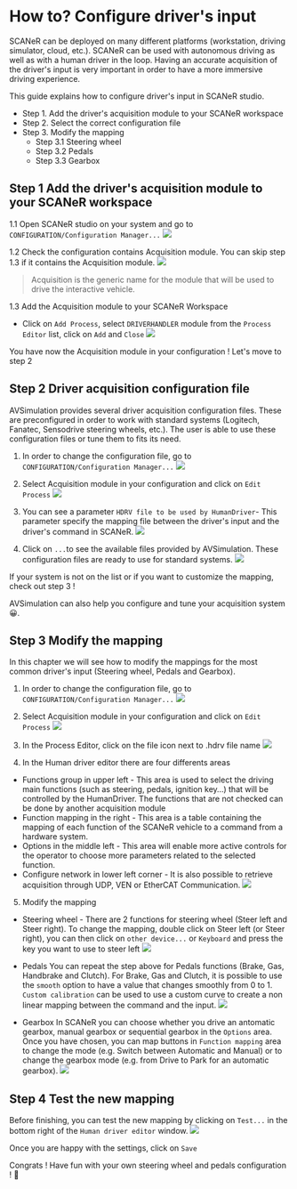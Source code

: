 # How to? Configure driver's input

SCANeR can be deployed on many different platforms (workstation, driving simulator, cloud, etc.). SCANeR can be used with autonomous driving as well as with a human driver in the loop. Having an accurate acquisition of the driver's input is very important in order to have a more immersive driving experience.


This guide explains how to configure driver's input in SCANeR studio.
- Step 1. Add the driver's acquisition module to your SCANeR workspace
- Step 2. Select the correct configuration file 
- Step 3. Modify the mapping 
  - Step 3.1 Steering wheel
  - Step 3.2 Pedals
  - Step 3.3 Gearbox

## Step 1 Add the driver's acquisition module to your SCANeR workspace
1.1 Open SCANeR studio on your system and go to `CONFIGURATION/Configuration Manager...`
![](./assets/ConfigurationManager.png)

1.2 Check the configuration contains Acquisition module. You can skip step 1.3 if it contains the Acquisition module.
![](./assets/ACQUISITION.png)

>Acquisition is the generic name for the module that will be used to drive the interactive vehicle.

1.3 Add the Acquisition module to your SCANeR Workspace
 - Click on `Add Process`, select `DRIVERHANDLER` module from the `Process Editor` list, click on `Add` and `Close`
![](./assets/AddACQUISITION.png)

You have now the Acquisition module in your configuration ! Let's move to step 2

## Step 2 Driver acquisition configuration file 
AVSimulation provides several driver acquisition configuration files. These are preconfigured in order to work with standard systems (Logitech, Fanatec, Sensodrive steering wheels, etc.). The user is able to use these configuration files or tune them to fits its need.
1. In order to change the configuration file, go to `CONFIGURATION/Configuration Manager...`
![](./assets/ConfigurationManager.png)

2. Select Acquisition module in your configuration and click on `Edit Process`
![](./assets/ACQUISITION.png)

3. You can see a parameter `HDRV file to be used by HumanDriver`- This parameter specify the mapping file between the driver's input and the driver's command in SCANeR. 
![](./assets/EditAcquisition.png)

4. Click on  `...`to see the available files provided by AVSimulation. These configuration files are ready to use for standard systems. 
![](./assets/ListeHDRV.png)

If your system is not on the list or if you want to customize the mapping, check out step 3 !

AVSimulation can also help you configure and tune your acquisition system 😀.

## Step 3 Modify the mapping
In this chapter we will see how to modify the mappings for the most common driver's input (Steering wheel, Pedals and Gearbox).
1. In order to change the configuration file, go to `CONFIGURATION/Configuration Manager...`
![](./assets/ConfigurationManager.png)

2. Select Acquisition module in your configuration and click on `Edit Process`
![](./assets/ACQUISITION.png)

3. In the Process Editor, click on the file icon next to .hdrv file name
![](./assets/FileIcon.png)

4. In the Human driver editor there are four differents areas
 - Functions group in upper left - This area is used to select the driving main functions (such as steering, pedals, ignition key…) that will be controlled by the HumanDriver. The functions that are not checked can be done by another acquisition module
 - Function mapping in the right - This area is a table containing the mapping of each function of the SCANeR vehicle to a command from a hardware system.
 - Options in the middle left - This area will enable more active controls for the operator to choose more parameters related to the selected function.
 - Configure network in lower left corner - It is also possible to retrieve acquisition through UDP, VEN or EtherCAT Communication.
![](./assets/EditHDRV.png)

5. Modify the mapping
  - Steering wheel - There are 2 functions for steering wheel (Steer left and Steer right).
 To change the mapping, double click on Steer left (or Steer right), you can then click on `other device...` or `Keyboard` and press the key you want to use to steer left
 ![](./assets/SteerLeft.png)
 
  - Pedals 
You can repeat the step above for Pedals functions (Brake, Gas, Handbrake and Clutch).
For Brake, Gas and Clutch, it is possible to use the `smooth` option to have a value that changes smoothly from 0 to 1. `Custom calibration` can be used to use a custom curve to create a non linear mapping between the command and the input.
![](./assets/GasPedal.png)

  - Gearbox
In SCANeR you can choose whether you drive an antomatic gearbox, manual gearbox or sequential gearbox in the `Options` area. Once you have chosen, you can map buttons in `Function mapping` area to change the mode (e.g. Switch between Automatic and Manual) or to change the gearbox mode (e.g. from Drive to Park for an automatic gearbox).
![](./assets/Gearbox.png)


## Step 4 Test the new mapping
Before finishing, you can test the new mapping by clicking on `Test...` in the bottom right of the `Human driver editor` window.
![](./assets/Testing.png)

Once you are happy with the settings, click on `Save`

Congrats ! Have fun with your own steering wheel and pedals configuration ! 🚗


